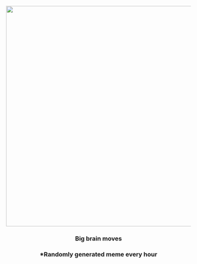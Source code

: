 <p align="center">
        <img src="https://i.redd.it/mcu4yg8eco691.jpg" width="600" height="600">
        </p>
        <h3 align="center">Big brain moves</h3>
        <h3 align="center">*Randomly generated meme every hour</h3>
    